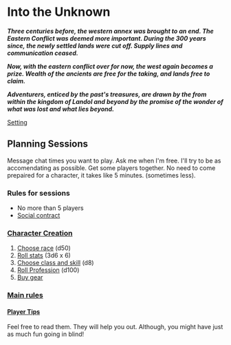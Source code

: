# Into the Unknown

***Three centuries before, the western annex was brought to an end.
The Eastern Conflict was deemed more important.
During the 300 years since, the newly settled lands were cut off. 
Supply lines and communication ceased.***

***Now, with the eastern conflict over for now, the west again becomes a prize.
Wealth of the ancients are free for the taking, and lands free to claim.***

***Adventurers, enticed by the past's treasures, are drawn by the from within 
the kingdom of Landol and beyond by the promise of the wonder 
of what was lost and what lies beyond.***

[Setting](setting.md)

## Planning Sessions

Message chat times you want to play. 
Ask me when I'm free. I'll try to be as accomendating as possible.
Get some players together. 
No need to come prepaired for a character, it takes like 5 minutes.
(sometimes less).

### Rules for sessions

- No more than 5 players
- [Social contract](socialcontract.md)

### [Character Creation](charcreation.md/)

1. [Choose race](charcreation.md#race) (d50)
2. [Roll stats](rules/stats.md) (3d6 x 6)
3. [Choose class and skill](class/) (d8)
4. [Roll Profession](professions.md) (d100)
5. [Buy gear](rules/store.md)

### [Main rules](rules/)

#### [Player Tips](playertips.md)

Feel free to read them. They will help you out.
Although, you might have just as much fun going in blind!
